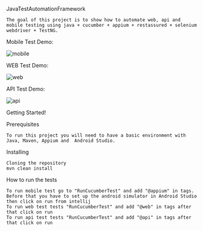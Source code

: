 JavaTestAutomationFramework

	The goal of this project is to show how to automate web, api and mobile testing using java + cucumber + appium + restassured + selenium webdriver + TestNG.
    
Mobile Test Demo:

![mobile](https://user-images.githubusercontent.com/80653128/162509401-cac099f3-2066-4c4a-9667-5a04f49777c8.gif)

WEB Test Demo:

![web](https://user-images.githubusercontent.com/80653128/162509669-d4a4090b-2784-49d1-a106-03d294ea82e0.gif)

API Test Demo:

![api](https://user-images.githubusercontent.com/80653128/162509714-26b5fc8a-b1bc-435e-b8fe-e903b1c7bf39.gif)

Getting Started!


Prerequisites

	To run this project you will need to have a basic environment with Java, Maven, Appium and  Android Studio.

Installing

	Cloning the repository
    mvn clean install
		


How to run the tests

	To run mobile test go to "RunCucumberTest" and add "@appium" in tags. Before that you have to set up the android simulator in Android Studio then click on run from intellij
	To run web test tests "RunCucumberTest" and add "@web" in tags after that click on run
	To run api test tests "RunCucumberTest" and add "@api" in tags after that click on run
